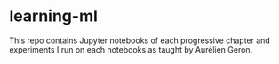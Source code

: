 # learning-ml
This repo contains Jupyter notebooks of each progressive chapter and experiments I run on each notebooks as taught by Aurélien Geron.
